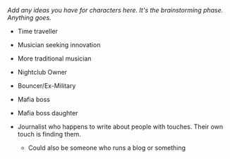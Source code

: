 *Add any ideas you have for characters here. It's the brainstorming phase. Anything goes.*
- Time traveller

- Musician seeking innovation
- More traditional musician 

- Nightclub Owner 
- Bouncer/Ex-Military

- Mafia boss
- Mafia boss daughter

- Journalist who happens to write about people with touches. Their own touch is finding them. 
	- Could also be someone who runs a blog or something


